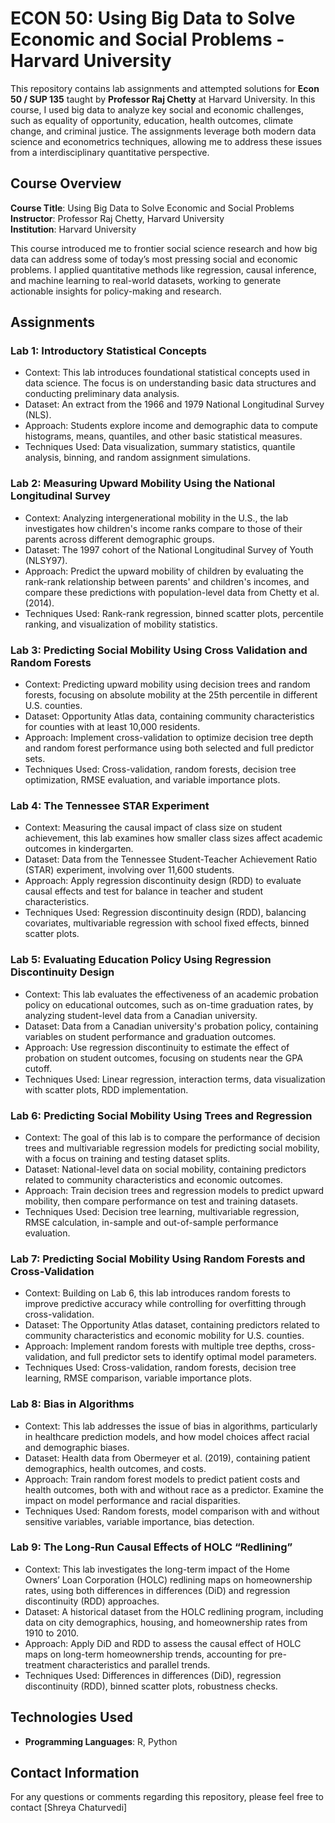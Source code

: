 # ECON 50: Using Big Data to Solve Economic and Social Problems - Harvard University

This repository contains lab assignments and attempted solutions for **Econ 50 / SUP 135** taught by **Professor Raj Chetty** at Harvard University. In this course, I used big data to analyze key social and economic challenges, such as equality of opportunity, education, health outcomes, climate change, and criminal justice. The assignments leverage both modern data science and econometrics techniques, allowing me to address these issues from a interdisciplinary quantitative perspective.

## Course Overview

**Course Title**: Using Big Data to Solve Economic and Social Problems  
**Instructor**: Professor Raj Chetty, Harvard University  
**Institution**: Harvard University

This course introduced me to frontier social science research and how big data can address some of today’s most pressing social and economic problems. I applied quantitative methods like regression, causal inference, and machine learning to real-world datasets, working to generate actionable insights for policy-making and research.

## Assignments

### **Lab 1: Introductory Statistical Concepts** 
- Context: This lab introduces foundational statistical concepts used in data science. The focus is on understanding basic data structures and conducting preliminary data analysis.
- Dataset: An extract from the 1966 and 1979 National Longitudinal Survey (NLS).
- Approach: Students explore income and demographic data to compute histograms, means, quantiles, and other basic statistical measures.
- Techniques Used: Data visualization, summary statistics, quantile analysis, binning, and random assignment simulations.

### **Lab 2: Measuring Upward Mobility Using the National Longitudinal Survey**
- Context: Analyzing intergenerational mobility in the U.S., the lab investigates how children's income ranks compare to those of their parents across different demographic groups.
- Dataset: The 1997 cohort of the National Longitudinal Survey of Youth (NLSY97).
- Approach: Predict the upward mobility of children by evaluating the rank-rank relationship between parents' and children's incomes, and compare these predictions with population-level data from Chetty et al. (2014).
- Techniques Used: Rank-rank regression, binned scatter plots, percentile ranking, and visualization of mobility statistics.

### **Lab 3: Predicting Social Mobility Using Cross Validation and Random Forests**
- Context: Predicting upward mobility using decision trees and random forests, focusing on absolute mobility at the 25th percentile in different U.S. counties.
- Dataset: Opportunity Atlas data, containing community characteristics for counties with at least 10,000 residents.
- Approach: Implement cross-validation to optimize decision tree depth and random forest performance using both selected and full predictor sets.
- Techniques Used: Cross-validation, random forests, decision tree optimization, RMSE evaluation, and variable importance plots.

### **Lab 4: The Tennessee STAR Experiment**
- Context: Measuring the causal impact of class size on student achievement, this lab examines how smaller class sizes affect academic outcomes in kindergarten.
- Dataset: Data from the Tennessee Student-Teacher Achievement Ratio (STAR) experiment, involving over 11,600 students.
- Approach: Apply regression discontinuity design (RDD) to evaluate causal effects and test for balance in teacher and student characteristics.
- Techniques Used: Regression discontinuity design (RDD), balancing covariates, multivariable regression with school fixed effects, binned scatter plots.

### **Lab 5: Evaluating Education Policy Using Regression Discontinuity Design**
- Context: This lab evaluates the effectiveness of an academic probation policy on educational outcomes, such as on-time graduation rates, by analyzing student-level data from a Canadian university.
- Dataset: Data from a Canadian university's probation policy, containing variables on student performance and graduation outcomes.
- Approach: Use regression discontinuity to estimate the effect of probation on student outcomes, focusing on students near the GPA cutoff.
- Techniques Used: Linear regression, interaction terms, data visualization with scatter plots, RDD implementation.

### **Lab 6: Predicting Social Mobility Using Trees and Regression**
- Context: The goal of this lab is to compare the performance of decision trees and multivariable regression models for predicting social mobility, with a focus on training and testing dataset splits.
- Dataset: National-level data on social mobility, containing predictors related to community characteristics and economic outcomes.
- Approach: Train decision trees and regression models to predict upward mobility, then compare performance on test and training datasets.
- Techniques Used: Decision tree learning, multivariable regression, RMSE calculation, in-sample and out-of-sample performance evaluation.

### **Lab 7: Predicting Social Mobility Using Random Forests and Cross-Validation**
- Context: Building on Lab 6, this lab introduces random forests to improve predictive accuracy while controlling for overfitting through cross-validation.
- Dataset: The Opportunity Atlas dataset, containing predictors related to community characteristics and economic mobility for U.S. counties.
- Approach: Implement random forests with multiple tree depths, cross-validation, and full predictor sets to identify optimal model parameters.
- Techniques Used: Cross-validation, random forests, decision tree learning, RMSE comparison, variable importance plots.

### **Lab 8: Bias in Algorithms**
- Context: This lab addresses the issue of bias in algorithms, particularly in healthcare prediction models, and how model choices affect racial and demographic biases.
- Dataset: Health data from Obermeyer et al. (2019), containing patient demographics, health outcomes, and costs.
- Approach: Train random forest models to predict patient costs and health outcomes, both with and without race as a predictor. Examine the impact on model performance and racial disparities.
- Techniques Used: Random forests, model comparison with and without sensitive variables, variable importance, bias detection.

### **Lab 9: The Long-Run Causal Effects of HOLC “Redlining”**
- Context: This lab investigates the long-term impact of the Home Owners’ Loan Corporation (HOLC) redlining maps on homeownership rates, using both differences in differences (DiD) and regression discontinuity (RDD) approaches.
- Dataset: A historical dataset from the HOLC redlining program, including data on city demographics, housing, and homeownership rates from 1910 to 2010.
- Approach: Apply DiD and RDD to assess the causal effect of HOLC maps on long-term homeownership trends, accounting for pre-treatment characteristics and parallel trends.
- Techniques Used: Differences in differences (DiD), regression discontinuity (RDD), binned scatter plots, robustness checks.

## Technologies Used
- **Programming Languages**: R, Python

## Contact Information

For any questions or comments regarding this repository, please feel free to contact [Shreya Chaturvedi]
